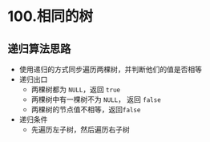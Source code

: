 # 100.相同的树


## 递归算法思路
* 使用递归的方式同步遍历两棵树，并判断他们的值是否相等
* 递归出口
    * 两棵树都为 `NULL`，返回 `true`
    * 两棵树中有一棵树不为 `NULL`， 返回 `false`
    * 两棵树的节点值不相等，返回`false`
* 递归条件
    * 先遍历左子树，然后遍历右子树